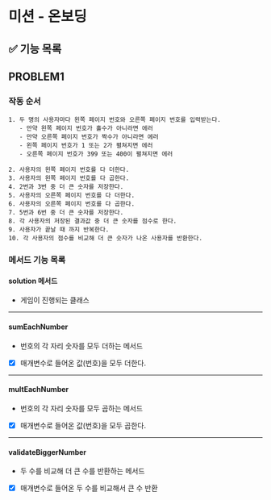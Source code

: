 # 미션 - 온보딩

## ✅ 기능 목록


## PROBLEM1

### 작동 순서

```
1. 두 명의 사용자마다 왼쪽 페이지 번호와 오른쪽 페이지 번호를 입력받는다.
   - 만약 왼쪽 페이지 번호가 홀수가 아니라면 에러 
   - 만약 오른쪽 페이지 번호가 짝수가 아니라면 에러
   - 왼쪽 페이지 번호가 1 또는 2가 펼쳐지면 에러
   - 오른쪽 페이지 번호가 399 또는 400이 펼쳐지면 에러

2. 사용자의 왼쪽 페이지 번호를 다 더한다. 
3. 사용자의 왼쪽 페이지 번호를 다 곱한다. 
4. 2번과 3번 중 더 큰 숫자를 저장한다.
5. 사용자의 오른쪽 페이지 번호를 다 더한다. 
6. 사용자의 오른쪽 페이지 번호를 다 곱한다. 
7. 5번과 6번 중 더 큰 숫자를 저장한다.
8. 각 사용자의 저장된 결과값 중 더 큰 숫자를 점수로 한다.
9. 사용자가 끝날 때 까지 반복한다.
10. 각 사용자의 점수를 비교해 더 큰 숫자가 나온 사용자를 반환한다. 
```

### 메서드 기능 목록

#### solution 메서드
- 게임이 진행되는 클래스

---

#### sumEachNumber

- 번호의 각 자리 숫자를 모두 더하는 메서드
- [x] 매개변수로 들어온 값(번호)을 모두 더한다. 

--- 

#### multEachNumber

- 번호의 각 자리 숫자를 모두 곱하는 메서드
- [x] 매개변수로 들어온 값(번호)을 모두 곱한다.

---

#### validateBiggerNumber

- 두 수를 비교해 더 큰 수를 반환하는 메서드
- [x] 매개변수로 들어온 두 수를 비교해서 큰 수 반환

